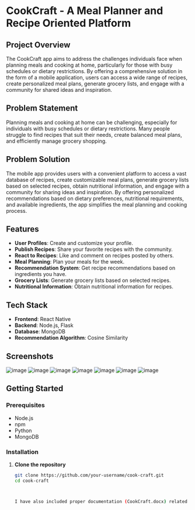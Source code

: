 # CookCraft - A Meal Planner and Recipe Oriented Platform

## Project Overview

The CookCraft app aims to address the challenges individuals face when planning meals and cooking at home, particularly for those with busy schedules or dietary restrictions. By offering a comprehensive solution in the form of a mobile application, users can access a wide range of recipes, create personalized meal plans, generate grocery lists, and engage with a community for shared ideas and inspiration.

## Problem Statement

Planning meals and cooking at home can be challenging, especially for individuals with busy schedules or dietary restrictions. Many people struggle to find recipes that suit their needs, create balanced meal plans, and efficiently manage grocery shopping.

## Problem Solution

The mobile app provides users with a convenient platform to access a vast database of recipes, create customizable meal plans, generate grocery lists based on selected recipes, obtain nutritional information, and engage with a community for sharing ideas and inspiration. By offering personalized recommendations based on dietary preferences, nutritional requirements, and available ingredients, the app simplifies the meal planning and cooking process.

## Features

- **User Profiles**: Create and customize your profile.
- **Publish Recipes**: Share your favorite recipes with the community.
- **React to Recipes**: Like and comment on recipes posted by others.
- **Meal Planning**: Plan your meals for the week.
- **Recommendation System**: Get recipe recommendations based on ingredients you have.
- **Grocery Lists**: Generate grocery lists based on selected recipes.
- **Nutritional Information**: Obtain nutritional information for recipes.

## Tech Stack

- **Frontend**: React Native
- **Backend**: Node.js, Flask
- **Database**: MongoDB
- **Recommendation Algorithm**: Cosine Similarity

## Screenshots
![image](https://github.com/user-attachments/assets/c45b3036-a454-4249-a86c-07bc913a391f)
![image](https://github.com/user-attachments/assets/1d5cb974-9777-45e0-aff3-6b19b5073252)
![image](https://github.com/user-attachments/assets/ad5e41c0-7987-4444-89bc-05c5952a8a64)
![image](https://github.com/user-attachments/assets/36ed5d34-4e28-41c5-8bed-3686be7021d0)
![image](https://github.com/user-attachments/assets/539544fd-448d-4ea1-8696-9ce680d5991b)
![image](https://github.com/user-attachments/assets/316fcd18-b86d-4821-bf29-8964c7692801)
![image](https://github.com/user-attachments/assets/5141f5a5-9862-4a2f-b451-9665fc327a70)

  

## Getting Started

### Prerequisites

- Node.js
- npm
- Python
- MongoDB

### Installation

1. **Clone the repository**

   ```sh
   git clone https://github.com/your-username/cook-craft.git
   cd cook-craft



   I have also included proper documentation (CookCraft.docx) related to the project.
